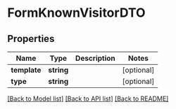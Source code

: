 # FormKnownVisitorDTO

## Properties

Name | Type | Description | Notes
------------ | ------------- | ------------- | -------------
**template** | **string** |  | [optional]
**type** | **string** |  | [optional]

[[Back to Model list]](../../README.md#models) [[Back to API list]](../../README.md#endpoints) [[Back to README]](../../README.md)
